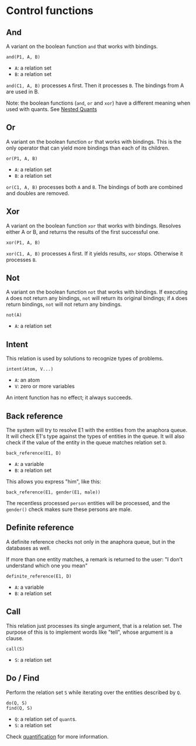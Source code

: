 # Control functions

## And

A variant on the boolean function `and` that works with bindings.

    and(P1, A, B)
    
* `A`: a relation set
* `B`: a relation set    

`and(C1, A, B)` processes `A` first. Then it processes `B`. The bindings from A are used in B.

Note: the boolean functions (`and`, `or` and `xor`) have a different meaning when used with quants. See [Nested Quants](quantification.md#nested-quants) 

## Or

A variant on the boolean function `or` that works with bindings. This is the only operator that can yield more bindings than each of its children.

    or(P1, A, B)
    
* `A`: a relation set
* `B`: a relation set    

`or(C1, A, B)` processes both `A` and `B`. The bindings of both are combined and doubles are removed.

## Xor

A variant on the boolean function `xor` that works with bindings. Resolves either A or B, and returns the results of the first successful one. 

    xor(P1, A, B)
    
`xor(C1, A, B)` processes `A` first. If it yields results, `xor` stops. Otherwise it processes `B`.     

## Not

A variant on the boolean function `not` that works with bindings. If executing `A` does not return any bindings, `not` will return its original bindings; if `A` does return bindings, `not` will not return any bindings. 

    not(A)
    
* `A`: a relation set   

## Intent

This relation is used by solutions to recognize types of problems.

    intent(Atom, V...)
    
* `A`: an atom
* `V`: zero or more variables    
    
An intent function has no effect; it always succeeds.    

## Back reference

The system will try to resolve E1 with the entities from the anaphora queue. It will check E1's type against the types of entities in the queue. It will also check if the value of the entity in the queue matches relation set `D`.

    back_reference(E1, D)
    
* `A`: a variable
* `B`: a relation set    

This allows you express "him", like this:

    back_reference(E1, gender(E1, male))

The recentless processed `person` entities will be processed, and the `gender()` check makes sure these persons are male.

## Definite reference

A definite reference checks not only in the anaphora queue, but in the databases as well. 

If more than one entity matches, a remark is returned to the user: "I don't understand which one you mean"

    definite_reference(E1, D)
    
* `A`: a variable
* `B`: a relation set

## Call

This relation just processes its single argument, that is a relation set. The purpose of this is to implement words like "tell", whose argument is a clause.

    call(S)
    
* `S`: a relation set    

## Do / Find

Perform the relation set `S` while iterating over the entities described by `Q`.

    do(Q, S)
    find(Q, S)
    
* `Q`: a relation set of `quant`s.
* `S`: a relation set    

Check [quantification](quantification.md) for more information.
